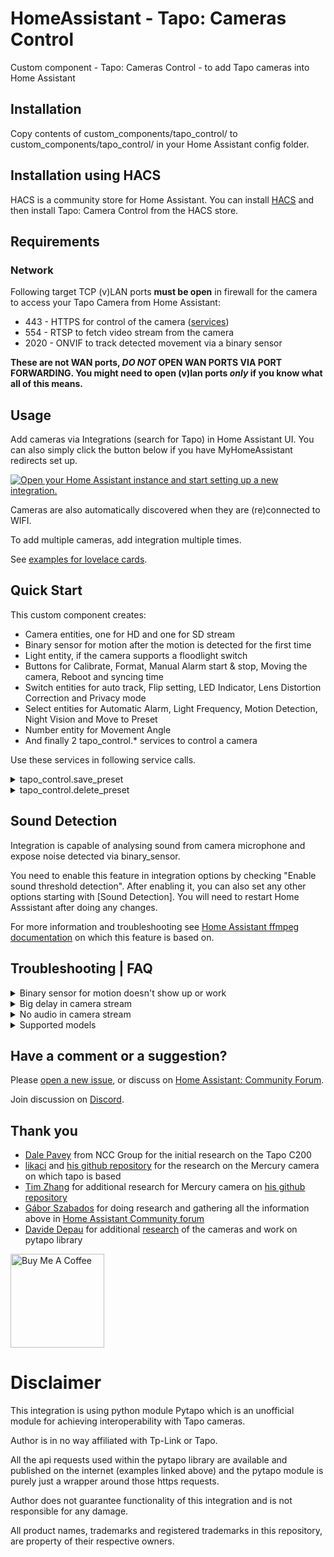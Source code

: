 # HomeAssistant - Tapo: Cameras Control

Custom component - Tapo: Cameras Control - to add Tapo cameras into Home Assistant

## Installation

Copy contents of custom_components/tapo_control/ to custom_components/tapo_control/ in your Home Assistant config folder.

## Installation using HACS

HACS is a community store for Home Assistant. You can install [HACS](https://github.com/custom-components/hacs) and then install Tapo: Camera Control from the HACS store.

## Requirements

### Network

Following target TCP (v)LAN ports **must be open** in firewall for the camera to access your Tapo Camera from Home Assistant:

- 443 - HTTPS for control of the camera ([services](https://github.com/JurajNyiri/HomeAssistant-Tapo-Control#services))
- 554 - RTSP to fetch video stream from the camera
- 2020 - ONVIF to track detected movement via a binary sensor

**These are not WAN ports, _DO NOT_ OPEN WAN PORTS VIA PORT FORWARDING. You might need to open (v)lan ports _only_ if you know what all of this means.**

## Usage

Add cameras via Integrations (search for Tapo) in Home Assistant UI. You can also simply click the button below if you have MyHomeAssistant redirects set up.

[![Open your Home Assistant instance and start setting up a new integration.](https://my.home-assistant.io/badges/config_flow_start.svg)](https://my.home-assistant.io/redirect/config_flow_start/?domain=tapo_control)

Cameras are also automatically discovered when they are (re)connected to WIFI.

To add multiple cameras, add integration multiple times.

See [examples for lovelace cards](https://github.com/JurajNyiri/HomeAssistant-Tapo-Control/blob/main/examples/EXAMPLES_LOVELACE.md).

## Quick Start

This custom component creates:

- Camera entities, one for HD and one for SD stream
- Binary sensor for motion after the motion is detected for the first time
- Light entity, if the camera supports a floodlight switch
- Buttons for Calibrate, Format, Manual Alarm start & stop, Moving the camera, Reboot and syncing time
- Switch entities for auto track, Flip setting, LED Indicator, Lens Distortion Correction and Privacy mode
- Select entities for Automatic Alarm, Light Frequency, Motion Detection, Night Vision and Move to Preset
- Number entity for Movement Angle
- And finally 2 tapo_control.\* services to control a camera

Use these services in following service calls.

<details>
  <summary>tapo_control.save_preset</summary>

Saves the current PTZ position to a preset

- **name** Required: Name of the preset. Cannot be empty or a number
</details>

<details>
  <summary>tapo_control.delete_preset</summary>

Deletes a preset

- **preset** Required: PTZ preset ID or a Name. See possible presets in entity attributes
</details>

## Sound Detection

Integration is capable of analysing sound from camera microphone and expose noise detected via binary_sensor.

You need to enable this feature in integration options by checking "Enable sound threshold detection". After enabling it, you can also set any other options starting with [Sound Detection]. You will need to restart Home Asssistant after doing any changes.

For more information and troubleshooting see [Home Assistant ffmpeg documentation](https://www.home-assistant.io/integrations/ffmpeg_noise/) on which this feature is based on.

## Troubleshooting | FAQ

<details>
  <summary>Binary sensor for motion doesn't show up or work</summary>

Motion sensor is added only after a motion is detected for the first time.

- Make sure the camera has motion detection turned on
- Make sure the camera has privacy mode turned off
- Make sure the camera can see you and your movement
- Try walking in front of the camera
- If above didn't work, restart the camera and try again

Also make sure that:

- binary sensor is not disabled via entity, check .storage/core.entity_registry for disabled entities, look for "disabled_by": "user" on platform "tapo_control". If it is, remove the whole entity or change to "disabled_by": null, and restart HASS.
- binary sensor is enabled in tapo integration options
- onvif port 2020 on camera is opened
</details>

<details>
  <summary>Big delay in camera stream</summary>

This is a [known issue](https://community.home-assistant.io/t/i-tried-all-the-camera-platforms-so-you-dont-have-to/222999) of Home Assistant.

There is an ability to disable usage of Home Assistant Stream component for the camera, which might lower the delay very significantly at cost of higher CPU usage.

You can choose to disable stream component when adding the camera, or via Options when camera has already been added. This change requires a restart of Home Assistant.

There might be some disadvantages to doing this, like losing option to control playback and a higher CPU usage.
Results depend on your hardware and future Home Assistant updates.

If you disable stream and your hardware is not up to the task, you will get artifacts, bigger delay and freezes.

If you wish, try it out and see what works best for you.

**Another possibility is using [WebRTC Camera by AlexxIT](https://github.com/AlexxIT/WebRTC).**

Example working configuration:

```
type: custom:webrtc-camera
entity: camera.bedroom_hd
```

</details>

<details>
  <summary>No audio in camera stream</summary>

Supported audio codecs in Home Assistant are "aac", "ac3" and "mp3".

Tapo Cameras use PCM ALAW (alaw) which is not supported.

[More details here.](https://github.com/JurajNyiri/HomeAssistant-Tapo-Control/issues/58#issuecomment-762787442)

**You can get sound working using [WebRTC Camera by AlexxIT](https://github.com/AlexxIT/WebRTC).**

Example working configuration:

```
type: custom:webrtc-camera
entity: camera.bedroom_hd
```

</details>

<details>
  <summary>Supported models</summary>

Users reported full functionality with following Tapo Cameras:

- TC60
- TC70
- C100
- C110
- C200
- C210
- C310
- C320WS

The integration _should_ work with any other Tapo Cameras.

If you had success with some other model, please report it via a new issue.

</details>

## Have a comment or a suggestion?

Please [open a new issue](https://github.com/JurajNyiri/HomeAssistant-Tapo-Control/issues/new/choose), or discuss on [Home Assistant: Community Forum](https://community.home-assistant.io/t/tapo-cameras-control/231795).

Join discussion on [Discord](https://discord.gg/pa54QyK).

## Thank you

- [Dale Pavey](https://research.nccgroup.com/2020/07/31/lights-camera-hacked-an-insight-into-the-world-of-popular-ip-cameras/) from NCC Group for the initial research on the Tapo C200
- [likaci](https://github.com/likaci) and [his github repository](https://github.com/likaci/mercury-ipc-control) for the research on the Mercury camera on which tapo is based
- [Tim Zhang](https://github.com/ttimasdf) for additional research for Mercury camera on [his github repository](https://github.com/ttimasdf/mercury-ipc-control)
- [Gábor Szabados](https://github.com/GSzabados) for doing research and gathering all the information above in [Home Assistant Community forum](https://community.home-assistant.io/t/use-pan-tilt-function-for-tp-link-tapo-c200-from-home-assistant/170143/18)
- [Davide Depau](https://github.com/Depau) for additional [research](https://md.depau.eu/s/r1Ys_oWoP) of the cameras and work on pytapo library

<a href="https://www.buymeacoffee.com/jurajnyiri" target="_blank"><img src="https://cdn.buymeacoffee.com/buttons/v2/default-blue.png" alt="Buy Me A Coffee"  width="150px" ></a>

# Disclaimer

This integration is using python module Pytapo which is an unofficial module for achieving interoperability with Tapo cameras.

Author is in no way affiliated with Tp-Link or Tapo.

All the api requests used within the pytapo library are available and published on the internet (examples linked above) and the pytapo module is purely just a wrapper around those https requests.

Author does not guarantee functionality of this integration and is not responsible for any damage.

All product names, trademarks and registered trademarks in this repository, are property of their respective owners.
